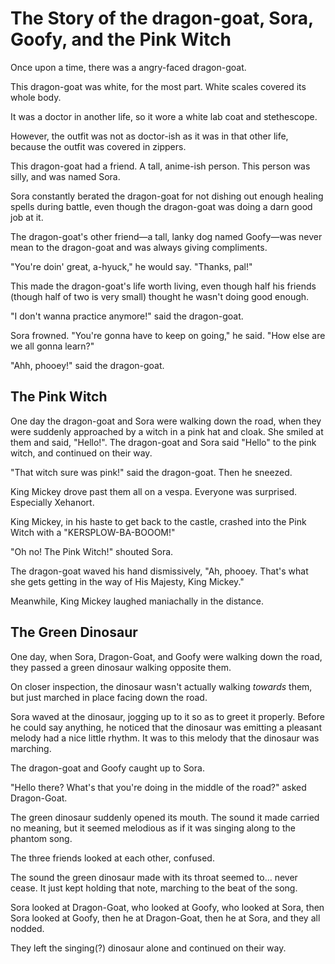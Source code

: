 # The Story of the dragon-goat, Sora, Goofy, and the Pink Witch

Once upon a time, there was a angry-faced dragon-goat.

This dragon-goat was white, for the most part. White scales covered its whole body.

It was a doctor in another life, so it wore a white lab coat and stethescope. 

However, the outfit was not as doctor-ish as it was in that other life, because the outfit was covered in zippers. 

This dragon-goat had a friend. A tall, anime-ish person. This person was silly, and was named Sora.

Sora constantly berated the dragon-goat for not dishing out enough healing spells during battle, even though the dragon-goat was doing a darn good job at it. 

The dragon-goat's other friend—a tall, lanky dog named Goofy—was never mean to the dragon-goat and was always giving compliments. 

"You're doin' great, a-hyuck," he would say. "Thanks, pal!"

This made the dragon-goat's life worth living, even though half his friends (though half of two is very small) thought he wasn't doing good enough.

"I don't wanna practice anymore!" said the dragon-goat.

Sora frowned. "You're gonna have to keep on going," he said. "How else are we all gonna learn?"

"Ahh, phooey!" said the dragon-goat.

## The Pink Witch

One day the dragon-goat and Sora were walking down the road, when they were suddenly approached by a witch in a pink hat and cloak. She smiled at them and said, "Hello!". The dragon-goat and Sora said "Hello" to the pink witch, and continued on their way.

"That witch sure was pink!" said the dragon-goat. Then he sneezed.

King Mickey drove past them all on a vespa. Everyone was surprised. Especially Xehanort.

King Mickey, in his haste to get back to the castle, crashed into the Pink Witch with a "KERSPLOW-BA-BOOOM!"

"Oh no! The Pink Witch!" shouted Sora.

The dragon-goat waved his hand dismissively, "Ah, phooey. That's what she gets getting in the way of His Majesty, King Mickey."

Meanwhile, King Mickey laughed maniachally in the distance. 

## The Green Dinosaur 

One day, when Sora, Dragon-Goat, and Goofy were walking down the road, they passed a green dinosaur walking opposite them. 

On closer inspection, the dinosaur wasn't actually walking *towards* them, but just marched in place facing down the road.  

Sora waved at the dinosaur, jogging up to it so as to greet it properly. Before he could say anything, he noticed that the dinosaur was emitting a pleasant melody had a nice little rhythm. It was to this melody that the dinosaur was marching. 

The dragon-goat and Goofy caught up to Sora. 

"Hello there? What's that you're doing in the middle of the road?" asked Dragon-Goat. 

The green dinosaur suddenly opened its mouth. The sound it made carried no meaning, but it seemed melodious as if it was singing along to the phantom song. 

The three friends looked at each other, confused.  

The sound the green dinosaur made with its throat seemed to… never cease. It just kept holding that note, marching to the beat of the song. 

Sora looked at Dragon-Goat, who looked at Goofy, who looked at Sora, then Sora looked at Goofy, then he at Dragon-Goat, then he at Sora, and they all nodded. 

They left the singing(?) dinosaur alone and continued on their way.  
